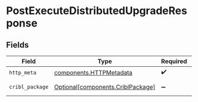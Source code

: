 # PostExecuteDistributedUpgradeResponse


## Fields

| Field                                                                        | Type                                                                         | Required                                                                     | Description                                                                  |
| ---------------------------------------------------------------------------- | ---------------------------------------------------------------------------- | ---------------------------------------------------------------------------- | ---------------------------------------------------------------------------- |
| `http_meta`                                                                  | [components.HTTPMetadata](../../models/components/httpmetadata.md)           | :heavy_check_mark:                                                           | N/A                                                                          |
| `cribl_package`                                                              | [Optional[components.CriblPackage]](../../models/components/criblpackage.md) | :heavy_minus_sign:                                                           | a list of any objects                                                        |